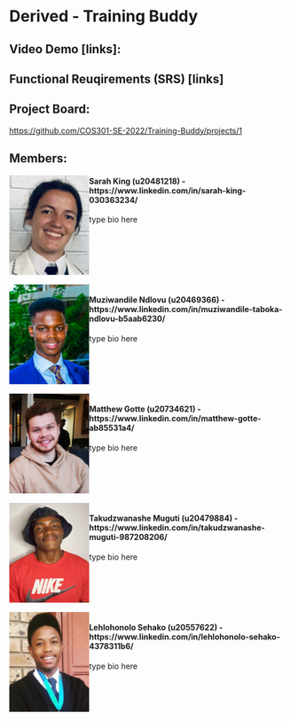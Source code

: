 # Derived - Training Buddy

## Video Demo [links]:

## Functional Reuqirements (SRS) [links]

## Project Board: 
https://github.com/COS301-SE-2022/Training-Buddy/projects/1

## Members:
<!-- -------------------------------------------------------------- -->

<!--SARAH-->
<img src="https://github.com/COS301-SE-2022/Training-Buddy/blob/main/profileimages/Sarah_King.png" alt="Image" align="left" height="180px"/>
<h4>Sarah King (u20481218) - https://www.linkedin.com/in/sarah-king-030363234/</h4>
<!--Bio Here-->
type bio here

<br clear="left"/>
<br/>

<!--MUZI-->
<img src="https://github.com/COS301-SE-2022/Training-Buddy/blob/main/profileimages/Muziwandile_Ndlovu.png" alt="Image" align="left" height="180px"/>
<h4>Muziwandile Ndlovu (u20469366) - https://www.linkedin.com/in/muziwandile-taboka-ndlovu-b5aab6230/</h4>
<!--Bio Here-->
type bio here

<br clear="left"/>
<br/>

<!--MATTHEW-->
<img src="https://github.com/COS301-SE-2022/Training-Buddy/blob/main/profileimages/Matthew_Gotte.png" alt="Image" align="left" height="180px"/>
<h4>Matthew Gotte (u20734621) - https://www.linkedin.com/in/matthew-gotte-ab85531a4/</h4>
<!--Bio Here-->
type bio here

<br clear="left"/>
<br/>

<!--TAKU-->
<img src="https://github.com/COS301-SE-2022/Training-Buddy/blob/main/profileimages/Takudzwanashe_Muguti.png" alt="Image" align="left" height="180px"/>
<h4>Takudzwanashe Muguti (u20479884) - https://www.linkedin.com/in/takudzwanashe-muguti-987208206/</h4>
<!--Bio Here-->
type bio here

<br clear="left"/>
<br/>

<!--HLONI-->
<img src="https://github.com/COS301-SE-2022/Training-Buddy/blob/main/profileimages/Lehlohonolo_Sehako.png" alt="Image" align="left" height="180px"/>
<h4>Lehlohonolo Sehako (u20557622) - https://www.linkedin.com/in/lehlohonolo-sehako-4378311b6/</h4>
<!--Bio Here-->
type bio here

<br clear="left"/>
<br/>

<!-- -------------------------------------------------------------- -->
